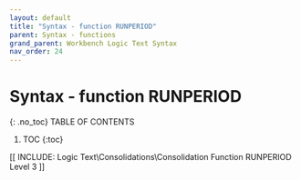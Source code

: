 ```yaml
---
layout: default
title: "Syntax - function RUNPERIOD"
parent: Syntax - functions
grand_parent: Workbench Logic Text Syntax
nav_order: 24
---
```

# Syntax - function RUNPERIOD
{: .no_toc}
TABLE OF CONTENTS 
1. TOC
{:toc}  

 [[ INCLUDE: Logic Text\Consolidations\Consolidation Function RUNPERIOD Level 3 ]]
